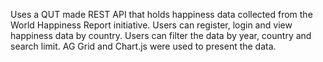 Uses a QUT made REST API that holds happiness data collected from the World Happiness Report initiative. Users can register, login and view happiness data by country. Users can filter the data by year, country and search limit. AG Grid and Chart.js were used to present the data.
